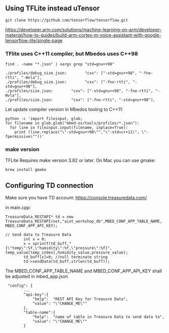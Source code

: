 ## Using TFLite instead uTensor

```
git clone https://github.com/tensorflow/tensorflow.git
```
<https://developer.arm.com/solutions/machine-learning-on-arm/developer-material/how-to-guides/build-arm-cortex-m-voice-assistant-with-google-tensorflow-lite/single-page>

### TFlite uses  C++11 compiler, but Mbedos uses C++98

```
find . -name "*.json" | xargs grep "std=gnu++98"

./profiles/debug_size.json:        "cxx": ["-std=gnu++98", "-fno-rtti", "-Wvla"],
./profiles/debug_size.json:        "cxx": ["-fno-rtti", "-std=gnu++98"],
./profiles/size.json:        "cxx": ["-std=gnu++98", "-fno-rtti", "-Wvla"],
./profiles/size.json:        "cxx": ["-fno-rtti", "-std=gnu++98"],
```
Let update compiler version in Mbedos tooling to C++11:
```
python -c 'import fileinput, glob;
for filename in glob.glob("mbed-os/tools/profiles/*.json"):
  for line in fileinput.input(filename, inplace=True):
    print (line.replace("\"-std=gnu++98\"","\"-std=c++11\", \"-fpermissive\""))'

```
###  make version

TFLite Requires make version 3.82 or later.
On Mac you can use gmake:
```
brew install gmake
```

## Configuring TD connection
Make sure you have TD account: https://console.treasuredata.com/

in main.cpp:
```
TreasureData_RESTAPI* td = new TreasureData_RESTAPI(net,"aiot_workshop_db",MBED_CONF_APP_TABLE_NAME, MBED_CONF_APP_API_KEY);

// Send data to Treasure Data
        int x = 0;
        x = sprintf(td_buff,"{\"temp\":%f,\"humidity\":%f,\"pressure\":%f}", temp_value[temp_index],humidity_value,pressure_value);
        td_buff[x]=0; //null terminate string
        td->sendData(td_buff,strlen(td_buff));
```
The MBED_CONF_APP_TABLE_NAME and MBED_CONF_APP_API_KEY shall be adjusted
in mbed_app.json
```
 "config": {
        ...
        "api-key":{
            "help":  "REST API Key for Treasure Data",
            "value": "\"CHANGE_ME\""
        },
        "table-name":{
            "help":  "name of table in Treasure Data to send data to",
            "value": "\"CHANGE_ME\""
        }
```


